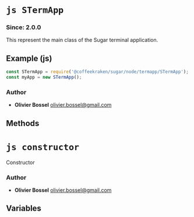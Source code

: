 


<!-- @namespace    sugar.node.termapp -->

# ```js STermApp ```
### Since: 2.0.0

This represent the main class of the Sugar terminal application.



## Example (js)

```js
const STermApp = require('@coffeekraken/sugar/node/termapp/STermApp');
const myApp = new STermApp();
```


### Author
- **Olivier Bossel** <a href="mailto:olivier.bossel@gmail.com">olivier.bossel@gmail.com</a> 


## Methods




# ```js constructor ```


Constructor




### Author
- **Olivier Bossel** <a href="mailto:olivier.bossel@gmail.com">olivier.bossel@gmail.com</a> 


## Variables


